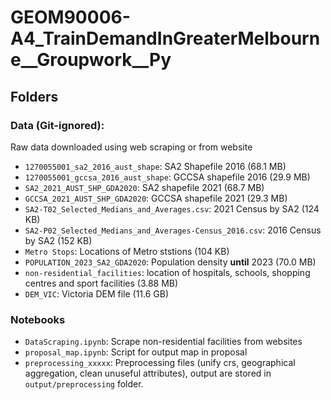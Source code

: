 # GEOM90006-A4_TrainDemandInGreaterMelbourne__Groupwork__Py

## Folders
### Data (Git-ignored): 
Raw data downloaded using web scraping or from website
- `1270055001_sa2_2016_aust_shape`: SA2 Shapefile 2016 (68.1 MB)
- `1270055001_gccsa_2016_aust_shape`: GCCSA shapefile 2016 (29.9 MB)
- `SA2_2021_AUST_SHP_GDA2020`: SA2 shapefile 2021 (68.7 MB)
- `GCCSA_2021_AUST_SHP_GDA2020`: GCCSA shapefile 2021 (29.3 MB)
- `SA2-T02_Selected_Medians_and_Averages.csv`: 2021 Census by SA2 (124 KB)
- `SA2-P02_Selected_Medians_and_Averages-Census_2016.csv`: 2016 Census by SA2 (152 KB)
- `Metro Stops`: Locations of Metro ststions (104 KB)
- `POPULATION_2023_SA2_GDA2020`: Population density **until** 2023 (70.0 MB)
- `non-residential_facilities`: location of hospitals, schools, shopping centres and sport facilities (3.88 MB)
- `DEM_VIC`: Victoria DEM file (11.6 GB)

### Notebooks
- `DataScraping.ipynb`: Scrape non-residential facilities from websites 
- `proposal_map.ipynb`: Script for output map in proposal
- `preprocessing_xxxxx`: Preprocessing files (unify crs, geographical aggregation, clean unuseful attributes), output are stored in `output/preprocessing` folder.